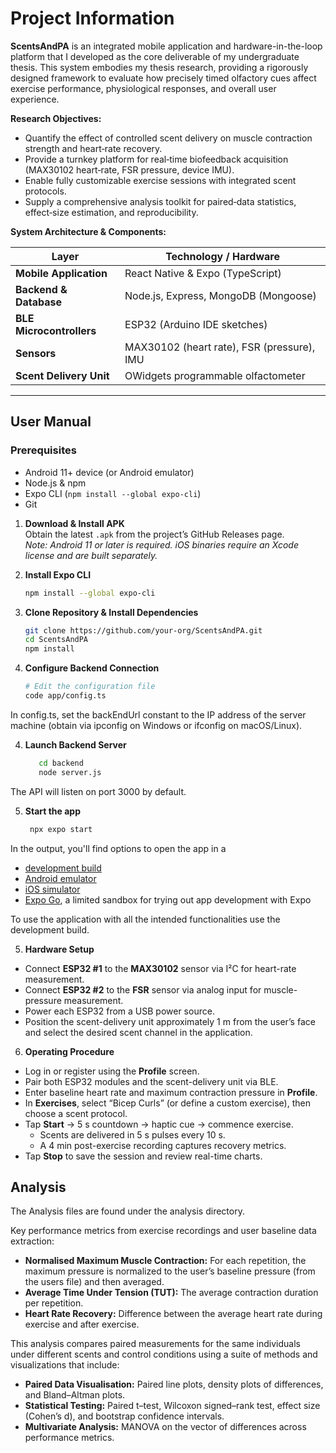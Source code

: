 # Project Information

**ScentsAndPA** is an integrated mobile application and hardware-in-the-loop platform that I developed as the core deliverable of my undergraduate thesis. This system embodies my thesis research, providing a rigorously designed framework to evaluate how precisely timed olfactory cues affect exercise performance, physiological responses, and overall user experience.

**Research Objectives:**
- Quantify the effect of controlled scent delivery on muscle contraction strength and heart‐rate recovery.
- Provide a turnkey platform for real‐time biofeedback acquisition (MAX30102 heart‐rate, FSR pressure, device IMU).
- Enable fully customizable exercise sessions with integrated scent protocols.
- Supply a comprehensive analysis toolkit for paired‐data statistics, effect‐size estimation, and reproducibility.

**System Architecture & Components:**

| Layer                   | Technology / Hardware                          |
|-------------------------|------------------------------------------------|
| **Mobile Application**  | React Native & Expo (TypeScript)               |
| **Backend & Database**  | Node.js, Express, MongoDB (Mongoose)           |
| **BLE Microcontrollers**| ESP32 (Arduino IDE sketches)                   |
| **Sensors**             | MAX30102 (heart rate), FSR (pressure), IMU     |
| **Scent Delivery Unit** | OWidgets programmable olfactometer             |

---

## User Manual
### Prerequisites

- Android 11+ device (or Android emulator)  
- Node.js & npm  
- Expo CLI (`npm install --global expo-cli`)  
- Git
1. **Download & Install APK**  
   Obtain the latest `.apk` from the project’s GitHub Releases page.  
   _Note: Android 11 or later is required. iOS binaries require an Xcode license and are built separately._

2. **Install Expo CLI**  
   ```bash
   npm install --global expo-cli

3. **Clone Repository & Install Dependencies**  
     ```bash
   git clone https://github.com/your-org/ScentsAndPA.git
   cd ScentsAndPA
   npm install

3. **Configure Backend Connection**  
     ```bash
   # Edit the configuration file
   code app/config.ts
In config.ts, set the backEndUrl constant to the IP address of the server machine (obtain via ipconfig on Windows or ifconfig on macOS/Linux).


4. **Launch Backend Server**
   ```bash
      cd backend
      node server.js

The API will listen on port 3000 by default.

5. **Start the app**

   ```bash
    npx expo start
   ```

In the output, you'll find options to open the app in a

- [development build](https://docs.expo.dev/develop/development-builds/introduction/)
- [Android emulator](https://docs.expo.dev/workflow/android-studio-emulator/)
- [iOS simulator](https://docs.expo.dev/workflow/ios-simulator/)
- [Expo Go](https://expo.dev/go), a limited sandbox for trying out app development with Expo

To use the application with all the intended functionalities use the development build.

5. **Hardware Setup**

- Connect **ESP32 #1** to the **MAX30102** sensor via I²C for heart-rate measurement.  
- Connect **ESP32 #2** to the **FSR** sensor via analog input for muscle-pressure measurement.  
- Power each ESP32 from a USB power source.  
- Position the scent-delivery unit approximately 1 m from the user’s face and select the desired scent channel in the application.  

6. **Operating Procedure**

 - Log in or register using the **Profile** screen.  
- Pair both ESP32 modules and the scent-delivery unit via BLE.  
- Enter baseline heart rate and maximum contraction pressure in **Profile**.  
- In **Exercises**, select “Bicep Curls” (or define a custom exercise), then choose a scent protocol.  
- Tap **Start** → 5 s countdown → haptic cue → commence exercise.  
   - Scents are delivered in 5 s pulses every 10 s.  
   - A 4 min post-exercise recording captures recovery metrics.  
- Tap **Stop** to save the session and review real-time charts.  

## Analysis
   The Analysis files are found under the analysis directory. 

 
 Key performance metrics from exercise recordings and user baseline data extraction:

- **Normalised Maximum Muscle Contraction:** For each repetition, the maximum pressure is normalized to the user’s baseline pressure (from the users file) and then averaged.
- **Average Time Under Tension (TUT):** The average contraction duration per repetition.
- **Heart Rate Recovery:** Difference between the average heart rate during exercise and after exercise.

This analysis compares paired measurements for the same individuals under different scents and control conditions using a suite of methods and visualizations that include:

- **Paired Data Visualisation:** Paired line plots, density plots of differences, and Bland–Altman plots.
- **Statistical Testing:** Paired t–test, Wilcoxon signed–rank test, effect size (Cohen’s d), and bootstrap confidence intervals.
- **Multivariate Analysis:** MANOVA on the vector of differences across performance metrics.
